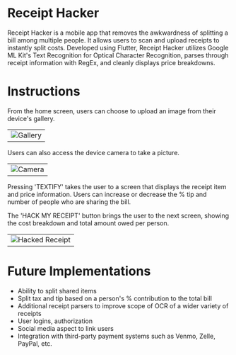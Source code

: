 # Receipt Hacker

Receipt Hacker is a mobile app that removes the awkwardness of splitting a bill among multiple people. It allows users to scan and upload receipts to instantly split costs. Developed using Flutter, Receipt Hacker utilizes Google ML Kit's Text Recognition for Optical Character Recognition, parses through receipt information with RegEx, and cleanly displays price breakdowns. 

# Instructions

From the home screen, users can choose to upload an image from their device's gallery.
<div align="center">
<table>
  <tr>
     <td><img src="https://media.giphy.com/media/DWGsYuftB4NfQYDG4l/giphy.gif" alt="Gallery"/></td>
  </tr>
 </table>
  </div>

Users can also access the device camera to take a picture.
<div align="center">
<table>
  <tr>
     <td><img src="https://media.giphy.com/media/RVCBt51mofNPhDqXZj/giphy.gif" alt="Camera"/></td>
  </tr>
 </table>
  </div>

Pressing 'TEXTIFY' takes the user to a screen that displays the receipt item and price information. Users can increase or decrease the % tip and number of people who are sharing the bill. 

The 'HACK MY RECEIPT' button brings the user to the next screen, showing the cost breakdown and total amount owed per person.
<div align="center">
<table>
  <tr>
     <td><img src="https://media.giphy.com/media/68RJRqCEWHBPBmPwB1/giphy.gif" alt="Hacked Receipt"/></td>
  </tr>
 </table>
  </div>  

# Future Implementations
- Ability to split shared items
- Split tax and tip based on a person's % contribution to the total bill
- Additional receipt parsers to improve scope of OCR of a wider variety of receipts
- User logins, authorization
- Social media aspect to link users 
- Integration with third-party payment systems such as Venmo, Zelle, PayPal, etc.
